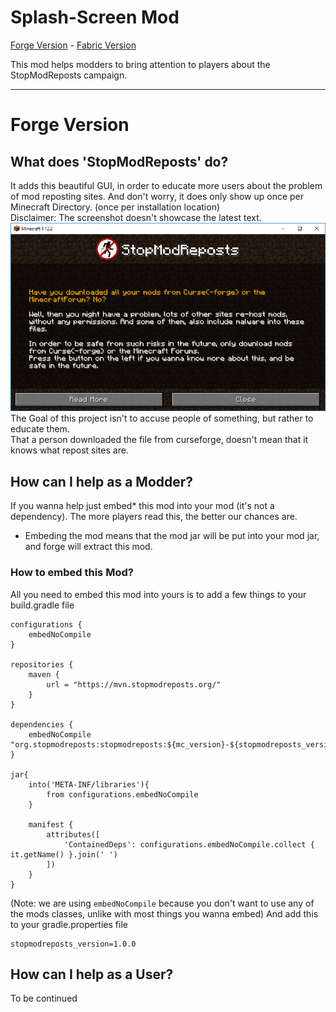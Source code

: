 # Splash-Screen Mod
[Forge Version](https://github.com/StopModReposts/Splash-Screen-Mod) - [Fabric Version](https://github.com/StopModReposts/Splash-Screen-Mod-Fabric)

This mod helps modders to bring attention to players about the StopModReposts campaign.

---
# Forge Version

## What does 'StopModReposts' do?
It adds this beautiful GUI, in order to educate more users about the problem of mod reposting sites.
And don't worry, it does only show up once per Minecraft Directory. (once per installation location)</br>
Disclaimer: The screenshot doesn't showcase the latest text.</br>
![Preview Image](https://raw.githubusercontent.com/StopModReposts/Splash-Screen-Mod/master/preview.png)
The Goal of this project isn't to accuse people of something, but rather to educate them.</br>
That a person downloaded the file from curseforge, doesn't mean that it knows what repost sites are.

## How can I help as a Modder?
If you wanna help just embed* this mod into your mod (it's not a dependency).
The more players read this, the better our chances are.

* Embeding the mod means that the mod jar will be put into your mod jar, and forge will extract this mod.

### How to embed this Mod?
All you need to embed this mod into yours is to add a few things to your build.gradle file
```GRADLE
configurations {
    embedNoCompile
}

repositories {
	maven {
		url = "https://mvn.stopmodreposts.org/"
	}
}

dependencies {
	embedNoCompile "org.stopmodreposts:stopmodreposts:${mc_version}-${stopmodreposts_version}"
}

jar{
	into('META-INF/libraries'){
		from configurations.embedNoCompile
	}

	manifest {
		attributes([
            'ContainedDeps': configurations.embedNoCompile.collect { it.getName() }.join(' ')
		])
	}
}
```
(Note: we are using `embedNoCompile` because you don't want to use any of the mods classes, unlike with most things you wanna embed)
And add this to your gradle.properties file
```GRADLE
stopmodreposts_version=1.0.0
```

## How can I help as a User?
To be continued
